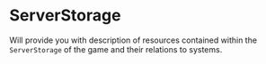 # ServerStorage

Will provide you with description of resources contained within the `ServerStorage`  of the game and their relations to systems.
